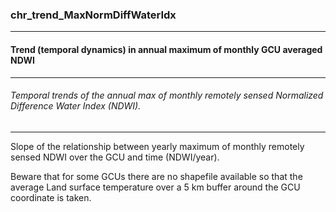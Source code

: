 ### chr_trend_MaxNormDiffWaterIdx



------
#### Trend (temporal dynamics) in annual maximum of monthly GCU averaged NDWI



------
###### Temporal trends of the annual max of monthly remotely sensed Normalized Difference Water Index (NDWI).



------
Slope of the relationship between yearly maximum of monthly remotely sensed NDWI over the GCU and time (NDWI/year).

Beware that for some GCUs there are no shapefile available so that the average Land surface temperature over a 5 km buffer around the GCU coordinate is taken.
